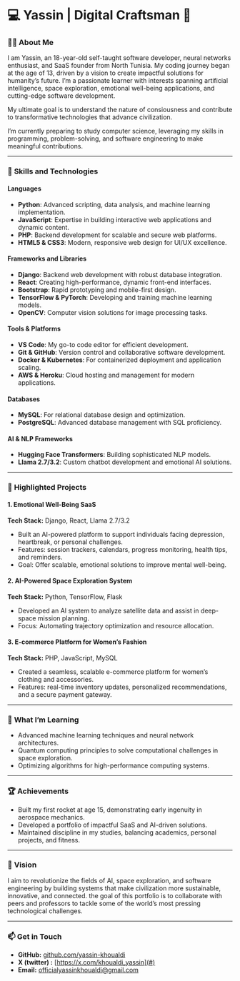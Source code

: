 # 💻 Yassin | Digital Craftsman 🚀

### 👨‍💻 **About Me**  
I am Yassin, an 18-year-old self-taught software developer, neural networks enthusiast, and SaaS founder from North Tunisia. My coding journey began at the age of 13, driven by a vision to create impactful solutions for humanity’s future. I’m a passionate learner with interests spanning artificial intelligence, space exploration, emotional well-being applications, and cutting-edge software development.  

My ultimate goal is to understand the nature of consiousness and contribute to transformative technologies that advance civilization.

I’m currently preparing to study computer science, leveraging my skills in programming, problem-solving, and software engineering to make meaningful contributions.  

---

### 🌟 **Skills and Technologies**  
#### **Languages**  
- **Python**: Advanced scripting, data analysis, and machine learning implementation.  
- **JavaScript**: Expertise in building interactive web applications and dynamic content.  
- **PHP**: Backend development for scalable and secure web platforms.  
- **HTML5 & CSS3**: Modern, responsive web design for UI/UX excellence.  

#### **Frameworks and Libraries**  
- **Django**: Backend web development with robust database integration.  
- **React**: Creating high-performance, dynamic front-end interfaces.  
- **Bootstrap**: Rapid prototyping and mobile-first design.  
- **TensorFlow & PyTorch**: Developing and training machine learning models.  
- **OpenCV**: Computer vision solutions for image processing tasks.  

#### **Tools & Platforms**  
- **VS Code**: My go-to code editor for efficient development.  
- **Git & GitHub**: Version control and collaborative software development.  
- **Docker & Kubernetes**: For containerized deployment and application scaling.  
- **AWS & Heroku**: Cloud hosting and management for modern applications.  

#### **Databases**  
- **MySQL**: For relational database design and optimization.  
- **PostgreSQL**: Advanced database management with SQL proficiency.  

#### **AI & NLP Frameworks**  
- **Hugging Face Transformers**: Building sophisticated NLP models.  
- **Llama 2.7/3.2**: Custom chatbot development and emotional AI solutions.  

---

### 🚀 **Highlighted Projects**  

#### **1. Emotional Well-Being SaaS**  
**Tech Stack:** Django, React, Llama 2.7/3.2  
- Built an AI-powered platform to support individuals facing depression, heartbreak, or personal challenges.  
- Features: session trackers, calendars, progress monitoring, health tips, and reminders.  
- Goal: Offer scalable, emotional solutions to improve mental well-being.  

#### **2. AI-Powered Space Exploration System**  
**Tech Stack:** Python, TensorFlow, Flask  
- Developed an AI system to analyze satellite data and assist in deep-space mission planning.  
- Focus: Automating trajectory optimization and resource allocation.  

#### **3. E-commerce Platform for Women’s Fashion**  
**Tech Stack:** PHP, JavaScript, MySQL  
- Created a seamless, scalable e-commerce platform for women’s clothing and accessories.  
- Features: real-time inventory updates, personalized recommendations, and a secure payment gateway.  

---

### 📖 **What I’m Learning**  
- Advanced machine learning techniques and neural network architectures.  
- Quantum computing principles to solve computational challenges in space exploration.  
- Optimizing algorithms for high-performance computing systems.  

---

### 🏆 **Achievements**  
- Built my first rocket at age 15, demonstrating early ingenuity in aerospace mechanics.  
- Developed a portfolio of impactful SaaS and AI-driven solutions.  
- Maintained discipline in my studies, balancing academics, personal projects, and fitness.  

---

### 🌌 **Vision**  
I aim to revolutionize the fields of AI, space exploration, and software engineering by building systems that make civilization more sustainable, innovative, and connected. the goal of this portfolio is to collaborate with peers and professors to tackle some of the world’s most pressing technological challenges.  

---

### 📫 **Get in Touch**  
- **GitHub:** [github.com/yassin-khoualdi](#)  
- **X (twitter) :** [https://x.com/khoualdi_yassin](#)  
- **Email:** officialyassinkhoualdi@gmail.com 
